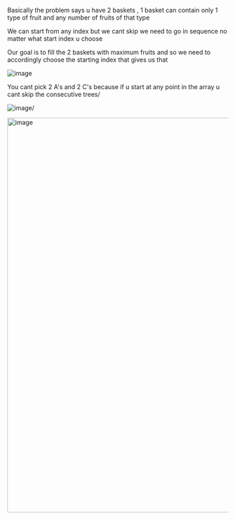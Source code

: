 Basically the problem says u have 2 baskets , 1 basket can contain only 1 type of fruit and any number of fruits of that type 

We can start from any index but we cant skip we need to go in sequence no matter what start index u choose

Our goal is to fill the 2 baskets with maximum fruits and so we need to accordingly choose the starting index that gives us that 

![image](https://github.com/user-attachments/assets/9c5920b7-cc89-48bd-8e8a-f2e115362dfa)


You cant pick 2 A's and 2 C's because if u start at any point in the array u cant skip the consecutive trees/

![image](https://github.com/user-attachments/assets/f6f1b167-2fc5-4dd2-8145-42ce31cb06c3)/


<img width="900" alt="image" src="https://github.com/user-attachments/assets/61849108-7aca-4baf-84ca-89c50b883c63" />
